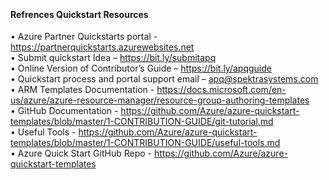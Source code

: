 <br><h4><b>Refrences Quickstart Resources</b></h4>
&bull; Azure Partner Quickstarts portal - <a href="https://partnerquickstarts.azurewebsites.net">https://partnerquickstarts.azurewebsites.net</a><br>
&bull; Submit quickstart Idea &ndash; <a href="https://bit.ly/submitapq">https://bit.ly/submitapq</a><br>
&bull; Online Version of Contributor&rsquo;s Guide &ndash; <a href="https://bit.ly/apqguide">https://bit.ly/apqguide</a><br>
&bull; Quickstart process and portal support email &ndash; <a href="mailto:quickstartsupport@spektrasystems.com">apq@spektrasystems.com</a><br>
&bull; ARM Templates Documentation - <a href="https://docs.microsoft.com/en-us/azure/azure-resource-manager/resource-group-authoring-templates">https://docs.microsoft.com/en-us/azure/azure-resource-manager/resource-group-authoring-templates</a><br>
&bull; GitHub Documentation - <a href="https://github.com/Azure/azure-quickstart-templates/blob/master/1-CONTRIBUTION-GUIDE/git-tutorial.md">https://github.com/Azure/azure-quickstart-templates/blob/master/1-CONTRIBUTION-GUIDE/git-tutorial.md</a><br>
&bull; Useful Tools -  <a href="https://github.com/Azure/azure-quickstart-templates/blob/master/1-CONTRIBUTION-GUIDE/useful-tools.md">https://github.com/Azure/azure-quickstart-templates/blob/master/1-CONTRIBUTION-GUIDE/useful-tools.md</a><br>
&bull; Azure Quick Start GitHub Repo - <a href="https://github.com/Azure/azure-quickstart-templates">https://github.com/Azure/azure-quickstart-templates</a>
